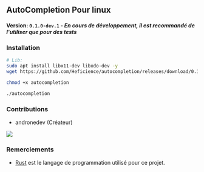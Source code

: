 ## AutoCompletion Pour linux

#### Version: `0.1.0-dev.1` - *En cours de développement, il est recommandé de l'utiliser que pour des tests*

### Installation
```bash
# Lib:
sudo apt install libx11-dev libxdo-dev -y
wget https://github.com/Heficience/autocompletion/releases/download/0.1.0-dev.1/autocompletion

chmod +x autocompletion

./autocompletion

```

### Contributions
- andronedev (Créateur)
<a href="https://github.com/Heficience/autocompletion/graphs/contributors">
  <img src="https://contrib.rocks/image?repo=Heficience/autocompletion" />
</a>


### Remerciements
- [Rust](https://rust-lang.com/) est le langage de programmation utilisé pour ce projet.
